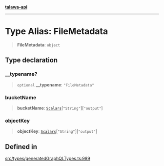 [**talawa-api**](../../../README.md)

***

# Type Alias: FileMetadata

> **FileMetadata**: `object`

## Type declaration

### \_\_typename?

> `optional` **\_\_typename**: `"FileMetadata"`

### bucketName

> **bucketName**: [`Scalars`](Scalars.md)\[`"String"`\]\[`"output"`\]

### objectKey

> **objectKey**: [`Scalars`](Scalars.md)\[`"String"`\]\[`"output"`\]

## Defined in

[src/types/generatedGraphQLTypes.ts:989](https://github.com/Suyash878/talawa-api/blob/b5a9d8b4a1ea678a3d6f5b710b3721f91a3052fc/src/types/generatedGraphQLTypes.ts#L989)
